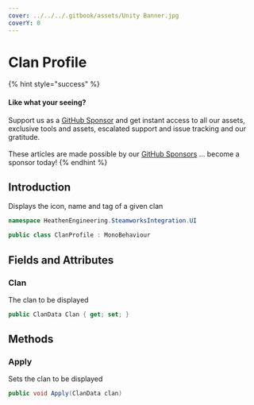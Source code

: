 ```yaml
---
cover: ../../../.gitbook/assets/Unity Banner.jpg
coverY: 0
---
```


# Clan Profile

{% hint style="success" %}
#### Like what your seeing?

Support us as a [GitHub Sponsor](../../../become-a-sponsor/) and get instant access to all our assets, exclusive tools and assets, escalated support and issue tracking and our gratitude.\
\
These articles are made possible by our [GitHub Sponsors](../../../become-a-sponsor/) ... become a sponsor today!
{% endhint %}

## Introduction

Displays the icon, name and tag of a given clan

```csharp
namespace HeathenEngineering.SteamworksIntegration.UI
```

```csharp
public class ClanProfile : MonoBehaviour
```

## Fields and Attributes

### Clan

The clan to be displayed

```csharp
public ClanData Clan { get; set; }
```

## Methods

### Apply

Sets the clan to be displayed

```csharp
public void Apply(ClanData clan)
```
